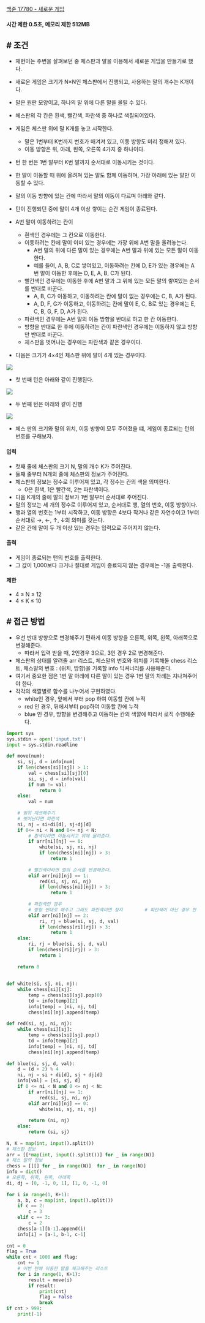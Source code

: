 
[백준 17780 - 새로운 게임](https://www.acmicpc.net/problem/17780)


#### **시간 제한 0.5초, 메모리 제한 512MB**


## **# 조건**

- 재현이는 주변을 살펴보던 중 체스판과 말을 이용해서 새로운 게임을 만들기로 했다. 
- 새로운 게임은 크기가 N×N인 체스판에서 진행되고, 사용하는 말의 개수는 K개이다. 
- 말은 원판 모양이고, 하나의 말 위에 다른 말을 올릴 수 있다. 
- 체스판의 각 칸은 흰색, 빨간색, 파란색 중 하나로 색칠되어있다.
- 게임은 체스판 위에 말 K개를 놓고 시작한다. 
	- 말은 1번부터 K번까지 번호가 매겨져 있고, 이동 방향도 미리 정해져 있다. 
	- 이동 방향은 위, 아래, 왼쪽, 오른쪽 4가지 중 하나이다.
- 턴 한 번은 1번 말부터 K번 말까지 순서대로 이동시키는 것이다. 
- 한 말이 이동할 때 위에 올려져 있는 말도 함께 이동하며, 가장 아래에 있는 말만 이동할 수 있다. 
- 말의 이동 방향에 있는 칸에 따라서 말의 이동이 다르며 아래와 같다. 
- 턴이 진행되던 중에 말이 4개 이상 쌓이는 순간 게임이 종료된다.
- A번 말이 이동하려는 칸이
    - 흰색인 경우에는 그 칸으로 이동한다. 
    - 이동하려는 칸에 말이 이미 있는 경우에는 가장 위에 A번 말을 올려놓는다.
        - A번 말의 위에 다른 말이 있는 경우에는 A번 말과 위에 있는 모든 말이 이동한다.
        - 예를 들어, A, B, C로 쌓여있고, 이동하려는 칸에 D, E가 있는 경우에는 A번 말이 이동한 후에는 D, E, A, B, C가 된다.
    - 빨간색인 경우에는 이동한 후에 A번 말과 그 위에 있는 모든 말의 쌓여있는 순서를 반대로 바꾼다.
        - A, B, C가 이동하고, 이동하려는 칸에 말이 없는 경우에는 C, B, A가 된다.
        - A, D, F, G가 이동하고, 이동하려는 칸에 말이 E, C, B로 있는 경우에는 E, C, B, G, F, D, A가 된다.
    - 파란색인 경우에는 A번 말의 이동 방향을 반대로 하고 한 칸 이동한다. 
    - 방향을 반대로 한 후에 이동하려는 칸이 파란색인 경우에는 이동하지 않고 방향만 반대로 바꾼다.
    - 체스판을 벗어나는 경우에는 파란색과 같은 경우이다.

- 다음은 크기가 4×4인 체스판 위에 말이 4개 있는 경우이다.

![](Algorithm/baekjoon/assets/Pasted%20image%2020230713170154.png)

- 첫 번째 턴은 아래와 같이 진행된다.

![](Algorithm/baekjoon/assets/Pasted%20image%2020230713170230.png)

- 두 번째 턴은 아래와 같이 진행

![](Algorithm/baekjoon/assets/Pasted%20image%2020230713170314.png)

- 체스 판의 크기와 말의 위치, 이동 방향이 모두 주어졌을 떄, 게임이 종료되는 턴의 번호를 구해보자.


#### **입력**
- 첫째 줄에 체스판의 크기 N, 말의 개수 K가 주어진다. 
- 둘째 줄부터 N개의 줄에 체스판의 정보가 주어진다. 
- 체스판의 정보는 정수로 이루어져 있고, 각 정수는 칸의 색을 의미한다. 
	- 0은 흰색, 1은 빨간색, 2는 파란색이다.
- 다음 K개의 줄에 말의 정보가 1번 말부터 순서대로 주어진다. 
- 말의 정보는 세 개의 정수로 이루어져 있고, 순서대로 행, 열의 번호, 이동 방향이다. 
- 행과 열의 번호는 1부터 시작하고, 이동 방향은 4보다 작거나 같은 자연수이고 1부터 순서대로 →, ←, ↑, ↓의 의미를 갖는다.
- 같은 칸에 말이 두 개 이상 있는 경우는 입력으로 주어지지 않는다.


#### **출력**
- 게임이 종료되는 턴의 번호를 출력한다. 
- 그 값이 1,000보다 크거나 절대로 게임이 종료되지 않는 경우에는 -1을 출력한다.


#### **제한**
- 4 ≤ N ≤ 12
- 4 ≤ K ≤ 10


## **# 접근 방법**

- 우선 반대 방향으로 변경해주기 편하게 이동 방향을 오른쪽, 위쪽, 왼쪽, 아래쪽으로 변경해준다.
	- 따라서 입력 받을 때, 2인경우 3으로, 3인 경우 2로 변경해준다.
- 체스판의 상태를 알려줄 arr 리스트, 체스말의 번호와 위치를 기록해둘 chess 리스트, 체스말의 번호 : (위치, 방향)을 기록할 info 딕셔너리를 사용해준다.
- 여기서 중요한 점은 1번 말 아래에 다른 말이 있는 경우 1번 말의 차례는 지나쳐주어야 한다.
- 각각의 색깔별로 함수를 나누어서 구현하였다.
	- white인 경우, 앞에서 부터 pop 하여 이동할 칸에 누적
	- red 인 경우, 뒤에서부터 pop하여 이동할 칸에 누적
	- blue 인 경우, 방향을 변경해주고 이동하는 칸의 색깔에 따라서 로직 수행해준다.

```python
import sys  
sys.stdin = open('input.txt')  
input = sys.stdin.readline  
  
def move(num):  
    si, sj, d = info[num]  
    if len(chess[si][sj]) > 1:  
        val = chess[si][sj][0]  
        si, sj, d = info[val]  
        if num != val:  
            return 0  
    else:  
        val = num  
  
    # 범위 체크해주기  
    # 벗어난다면 파란색    
    ni, nj = si+di[d], sj+dj[d]  
    if 0<= ni < N and 0<= nj < N:  
        # 흰색이라면 이동시키고 위에 올려준다.  
        if arr[ni][nj] == 0:  
            white(si, sj, ni, nj)  
            if len(chess[ni][nj]) > 3:  
                return 1  
  
        # 빨간색이라면 말의 순서를 변경해준다.  
        elif arr[ni][nj] == 1:  
            red(si, sj, ni, nj)  
            if len(chess[ni][nj]) > 3:  
                return 1  
  
        # 파란색인 경우  
        # 방향 반대로 해주고 그래도 파란색이면 정지        # 파란색이 아닌 경우 한 칸 이동        
        elif arr[ni][nj] == 2:  
            ri, rj = blue(si, sj, d, val)  
            if len(chess[ri][rj]) > 3:  
                return 1  
    else:  
        ri, rj = blue(si, sj, d, val)  
        if len(chess[ri][rj]) > 3:  
            return 1  
  
    return 0  
  
  
def white(si, sj, ni, nj):  
    while chess[si][sj]:  
        temp = chess[si][sj].pop(0)  
        td = info[temp][2]  
        info[temp] = [ni, nj, td]  
        chess[ni][nj].append(temp)  
  
def red(si, sj, ni, nj):  
    while chess[si][sj]:  
        temp = chess[si][sj].pop()  
        td = info[temp][2]  
        info[temp] = [ni, nj, td]  
        chess[ni][nj].append(temp)  
  
def blue(si, sj, d, val):  
    d = (d + 2) % 4  
    ni, nj = si + di[d], sj + dj[d]  
    info[val] = [si, sj, d]  
    if 0 <= ni < N and 0 <= nj < N:  
        if arr[ni][nj] == 1:  
            red(si, sj, ni, nj)  
        elif arr[ni][nj] == 0:  
            white(si, sj, ni, nj)  
  
        return (ni, nj)  
    else:  
        return (si, sj)  
  
N, K = map(int, input().split())  
# 체스판 정보  
arr = [[*map(int, input().split())] for _ in range(N)]  
# 체스 말의 정보  
chess = [[[] for _ in range(N)]  for _ in range(N)]  
info = dict()  
# 오른쪽, 위쪽, 왼쪽, 아래쪽  
di, dj = [0, -1, 0, 1], [1, 0, -1, 0]  
  
for i in range(1, K+1):  
    a, b, c = map(int, input().split())  
    if c == 2:  
        c = 3  
    elif c == 3:  
        c = 2  
    chess[a-1][b-1].append(i)  
    info[i] = [a-1, b-1, c-1]  
  
cnt = 0  
flag = True  
while cnt < 1000 and flag:  
    cnt += 1  
    # 이번 턴에 이동한 말을 체크해주는 리스트  
    for i in range(1, K+1):  
        result = move(i)  
        if result:  
            print(cnt)  
            flag = False  
            break  
if cnt > 999:  
    print(-1)
```

